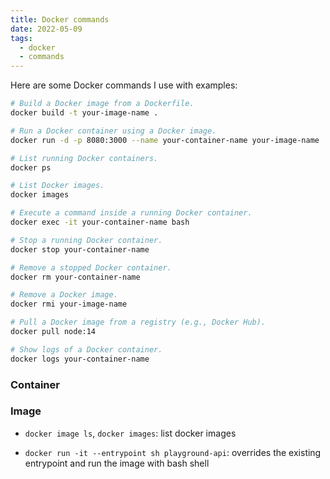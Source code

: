 ```yaml
---
title: Docker commands
date: 2022-05-09
tags:
  - docker
  - commands
---
```


Here are some Docker commands I use with examples:

```bash
# Build a Docker image from a Dockerfile.
docker build -t your-image-name .

# Run a Docker container using a Docker image.
docker run -d -p 8080:3000 --name your-container-name your-image-name

# List running Docker containers.
docker ps

# List Docker images.
docker images

# Execute a command inside a running Docker container.
docker exec -it your-container-name bash

# Stop a running Docker container.
docker stop your-container-name

# Remove a stopped Docker container.
docker rm your-container-name

# Remove a Docker image.
docker rmi your-image-name

# Pull a Docker image from a registry (e.g., Docker Hub).
docker pull node:14

# Show logs of a Docker container.
docker logs your-container-name
```

### Container

### Image

- `docker image ls`, `docker images`: list docker images

- `docker run -it --entrypoint sh playground-api`: overrides the existing entrypoint and run the image with bash shell

